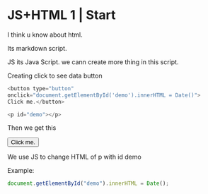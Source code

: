# JS+HTML 1 | Start

I think u know about html.

Its markdown script.

JS its Java Script. we cann create more thing in this script.

Creating click to see data button
```js
<button type="button"
onclick="document.getElementById('demo').innerHTML = Date()">
Click me.</button>

<p id="demo"></p>
```

Then we get this 

<button type="button"
onclick="document.getElementById('demo').innerHTML = Date()">
Click me.</button>

<p id="demo"></p>

We use JS to change HTML of p with id demo

Example: 
```js
document.getElementById("demo").innerHTML = Date();
```
